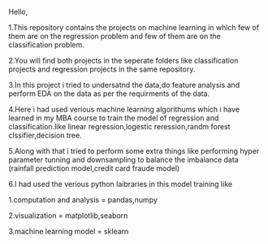 Hello,

1.This repository contains the projects on machine learning in which few of them are on the regression problem and few of them are on the classification problem.

2.You will find both projects in the seperate folders like classification projects and regression projects in the same repository.

3.In this project i tried to undersatnd the data,do feature analysis and perform EDA on the data as per the requirments of the data. 

4.Here i had used verious machine learning algorithums which i have learned in my MBA course to train the model of regression and classification.like linear regression,logestic reression,randm forest clssifier,decision tree.

5.Along with that i tried to perform some extra things like performing hyper parameter tunning and downsampling to balance the imbalance data (rainfall prediction model,credit card fraude model)

6.I had used the verious python laibraries in this model training like 

1.computation and analysis = pandas,numpy

2.visualization = matplotlib,seaborn

3.machine learning model = sklearn
